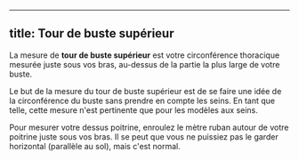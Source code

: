 ***

## title: Tour de buste supérieur

La mesure de **tour de buste supérieur** est votre circonférence thoracique mesurée juste sous vos bras, au-dessus de la partie la plus large de votre buste.

Le but de la mesure du tour de buste supérieur est de se faire une idée de la circonférence du buste sans prendre en compte les seins. En tant que telle, cette mesure n'est pertinente que pour les modèles aux seins.

Pour mesurer votre dessus poitrine, enroulez le mètre ruban autour de votre poitrine juste sous vos bras. Il se peut que vous ne puissiez pas le garder horizontal (parallèle au sol), mais c'est normal.
